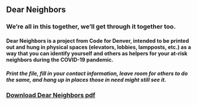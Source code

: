 ## Dear Neighbors

### We’re all in this together, we’ll get through it together too.

#### Dear Neighbors is a project from Code for Denver, intended to be printed out and hung in physical spaces (elevators, lobbies, lampposts, etc.) as a way that you can identify yourself and others as helpers for your at-risk neighbors during the COVID-19 pandemic. 

##### Print the file, fill in your contact information, leave room for others to do the same, and hang up in places those in need might still see it. 

### [Download Dear Neighbors pdf](url)
